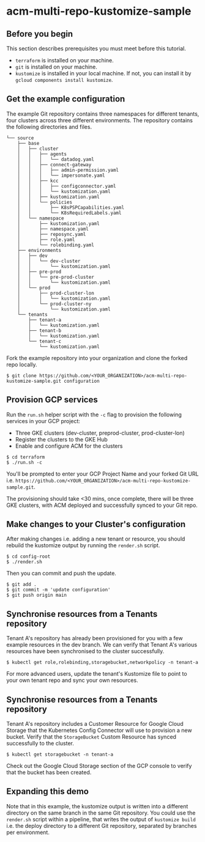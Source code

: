 # acm-multi-repo-kustomize-sample

## Before you begin
This section describes prerequisites you must meet before this tutorial.
- `terraform` is installed on your machine.
- `git` is installed on your machine.
- `kustomize` is installed in your local machine. If not, you can install it by `gcloud components install kustomize`.

## Get the example configuration
The example Git repository contains three namespaces for different tenants, four clusters across three different environments. The repository contains the following directories and files.
```
└── source
    ├── base
    │   ├── cluster
    │   │   ├── agents
    │   │   │   └── datadog.yaml
    │   │   ├── connect-gateway
    │   │   │   ├── admin-permission.yaml
    │   │   │   └── impersonate.yaml
    │   │   ├── kcc
    │   │   │   ├── configconnector.yaml
    │   │   │   └── kustomization.yaml
    │   │   ├── kustomization.yaml
    │   │   └── policies
    │   │       ├── K8sPSPCapabilities.yaml
    │   │       └── K8sRequiredLabels.yaml
    │   └── namespace
    │       ├── kustomization.yaml
    │       ├── namespace.yaml
    │       ├── reposync.yaml
    │       ├── role.yaml
    │       └── rolebinding.yaml
    ├── environments
    │   ├── dev
    │   │   └── dev-cluster
    │   │       └── kustomization.yaml
    │   ├── pre-prod
    │   │   └── pre-prod-cluster
    │   │       └── kustomization.yaml
    │   └── prod
    │       ├── prod-cluster-lon
    │       │   └── kustomization.yaml
    │       └── prod-cluster-ny
    │           └── kustomization.yaml
    └── tenants
        ├── tenant-a
        │   └── kustomization.yaml
        ├── tenant-b
        │   └── kustomization.yaml
        └── tenant-c
            └── kustomization.yaml
```

Fork the example repository into your organization and clone the forked repo locally.

```
$ git clone https://github.com/<YOUR_ORGANIZATION>/acm-multi-repo-kustomize-sample.git configuration
```

## Provision GCP services

Run the `run.sh` helper script with the `-c` flag to provision the following services in your GCP project:
* Three GKE clusters (dev-cluster, preprod-cluster, prod-cluster-lon)
* Register the clusters to the GKE Hub
* Enable and configure ACM for the clusters

```
$ cd terraform
$ ./run.sh -c
```

You'll be prompted to enter your GCP Project Name and your forked Git URL i.e. `https://github.com/<YOUR_ORGANIZATION>/acm-multi-repo-kustomize-sample.git`.

The provisioning should take <30 mins, once complete, there will be three GKE clusters, with ACM deployed and successfully synced to your Git repo.

## Make changes to your Cluster's configuration

After making changes i.e. adding a new tenant or resource, you should rebuild the kustomize output by running the `render.sh` script.
```
$ cd config-root
$ ./render.sh
```

Then you can commit and push the update.

```
$ git add .
$ git commit -m 'update configuration'
$ git push origin main
```

## Synchronise resources from a Tenants repository

Tenant A's repository has already been provisioned for you with a few example resources in the dev branch.  We can verify that Tenant A's various resources have been synchronised to the cluster successfully.

```
$ kubectl get role,rolebinding,storagebucket,networkpolicy -n tenant-a
```

For more advanced users, update the tenant's Kustomize file to point to your own tenant repo and sync your own resources.

## Synchronise resources from a Tenants repository

Tenant A's repository includes a Customer Resource for Google Cloud Storage that the Kubernetes Config Connector will use to provision a new bucket.  Verify that the `StorageBucket` Custom Resource has synced successfully to the cluster.

```
$ kubectl get storagebucket -n tenant-a
```

Check out the Google Cloud Storage section of the GCP console to verify that the bucket has been created.

## Expanding this demo

Note that in this example, the kustomize output is written into a different directory on the same branch in the same Git repository. You could use the `render.sh` script within a pipeline, that writes the output of `kustomize build` i.e. the deploy directory to a different Git repository, separated by branches per environment.
